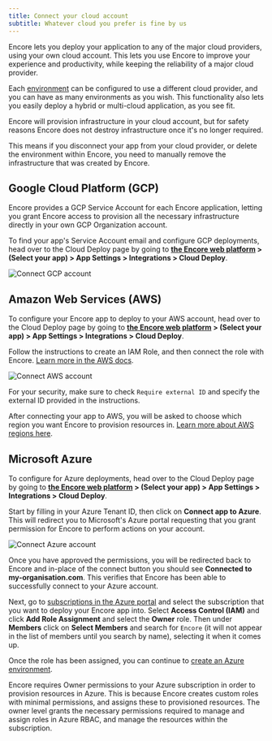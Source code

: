 ```yaml
---
title: Connect your cloud account
subtitle: Whatever cloud you prefer is fine by us
---
```


Encore lets you deploy your application to any of the major cloud providers, using your own cloud account.
This lets you use Encore to improve your experience and productivity, while keeping the reliability of a major cloud provider.

Each [environment](/docs/deploy/environments) can be configured to use a different cloud provider, and you can have as many environments as you wish.
This functionality also lets you easily deploy a hybrid or multi-cloud application, as you see fit.

<Callout type="info">

Encore will provision infrastructure in your cloud account, but for safety reasons Encore does not destroy infrastructure
once it's no longer required.

This means if you disconnect your app from your cloud provider, or delete the environment
within Encore, you need to manually remove the infrastructure that was created by Encore.

</Callout>

## Google Cloud Platform (GCP)

Encore provides a GCP Service Account for each Encore application, letting you grant Encore access to provision all the necessary infrastructure directly in your own GCP Organization account.

To find your app's Service Account email and configure GCP deployments, head over to the Cloud Deploy page by going to
**[the Encore web platform](https://app.encore.dev/) > (Select your app) > App Settings > Integrations > Cloud Deploy**.

![Connect GCP account](/assets/docs/connectgcp.png "Connect GCP account")


## Amazon Web Services (AWS)
To configure your Encore app to deploy to your AWS account, head over to the Cloud Deploy page by going to
**[the Encore web platform](https://app.encore.dev/) > (Select your app) > App Settings > Integrations > Cloud Deploy**.

Follow the instructions to create an IAM Role, and then connect the role with Encore.
[Learn more in the AWS docs](https://docs.aws.amazon.com/IAM/latest/UserGuide/id_roles_create_for-user.html).

![Connect AWS account](/assets/docs/connectaws.png "Connect AWS account")


<Callout type="warning">

For your security, make sure to check `Require external ID` and specify the
external ID provided in the instructions.

</Callout>

After connecting your app to AWS, you will be asked to choose which region you want Encore to provision resources in. [Learn more about AWS regions here](https://aws.amazon.com/about-aws/global-infrastructure/regions_az/).

## Microsoft Azure

To configure for Azure deployments, head over to the Cloud Deploy page by going to
**[the Encore web platform](https://app.encore.dev/) > (Select your app) > App Settings > Integrations > Cloud Deploy**.

Start by filling in your Azure Tenant ID, then click on **Connect app to Azure**.
This will redirect you to Microsoft's Azure portal requesting that you grant permission for
Encore to perform actions on your account.

![Connect Azure account](/assets/docs/connectazure.png "Connect Azure account")

Once you have approved the permissions, you will be redirected back to Encore and in-place of the connect button you should see
**Connected to my-organisation.com**. This verifies that Encore has been able to successfully connect to your Azure account.

Next, go to [subscriptions in the Azure portal](https://portal.azure.com/#blade/Microsoft_Azure_Billing/SubscriptionsBlade)
and select the subscription that you want to deploy your Encore app into. Select **Access Control (IAM)** and click
**Add Role Assignment** and select the **Owner** role. Then under **Members** click on **Select Members** and search for
`Encore` (it will not appear in the list of members until you search by name), selecting it when it comes up.

Once the role has been assigned, you can continue to [create an Azure environment](/docs/deploy/environments#creating-environments). 

<Callout type="info">

Encore requires Owner permissions to your Azure subscription in order to provision resources in Azure.
This is because Encore creates custom roles with minimal permissions, and assigns these to provisioned resources. 
The owner level grants the necessary permissions required to manage and assign roles in Azure RBAC, and manage the resources
within the subscription.

</Callout>